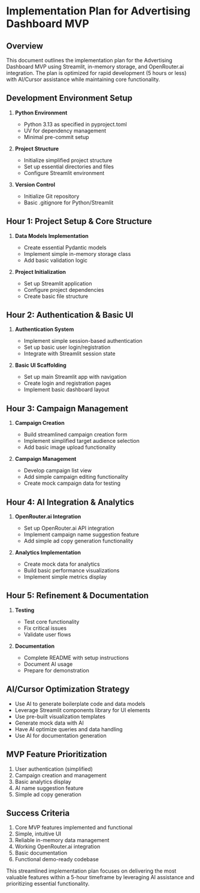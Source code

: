 # Implementation Plan for Advertising Dashboard MVP

## Overview

This document outlines the implementation plan for the Advertising Dashboard MVP using Streamlit, in-memory storage, and OpenRouter.ai integration. The plan is optimized for rapid development (5 hours or less) with AI/Cursor assistance while maintaining core functionality.

## Development Environment Setup

1. **Python Environment**
   - Python 3.13 as specified in pyproject.toml
   - UV for dependency management
   - Minimal pre-commit setup

2. **Project Structure**
   - Initialize simplified project structure
   - Set up essential directories and files
   - Configure Streamlit environment

3. **Version Control**
   - Initialize Git repository
   - Basic .gitignore for Python/Streamlit

## Hour 1: Project Setup & Core Structure

1. **Data Models Implementation**
   - Create essential Pydantic models
   - Implement simple in-memory storage class
   - Add basic validation logic

2. **Project Initialization**
   - Set up Streamlit application
   - Configure project dependencies
   - Create basic file structure

## Hour 2: Authentication & Basic UI

1. **Authentication System**
   - Implement simple session-based authentication
   - Set up basic user login/registration
   - Integrate with Streamlit session state

2. **Basic UI Scaffolding**
   - Set up main Streamlit app with navigation
   - Create login and registration pages
   - Implement basic dashboard layout

## Hour 3: Campaign Management

1. **Campaign Creation**
   - Build streamlined campaign creation form
   - Implement simplified target audience selection
   - Add basic image upload functionality

2. **Campaign Management**
   - Develop campaign list view
   - Add simple campaign editing functionality
   - Create mock campaign data for testing

## Hour 4: AI Integration & Analytics

1. **OpenRouter.ai Integration**
   - Set up OpenRouter.ai API integration
   - Implement campaign name suggestion feature
   - Add simple ad copy generation functionality

2. **Analytics Implementation**
   - Create mock data for analytics
   - Build basic performance visualizations
   - Implement simple metrics display

## Hour 5: Refinement & Documentation

1. **Testing**
   - Test core functionality
   - Fix critical issues
   - Validate user flows

2. **Documentation**
   - Complete README with setup instructions
   - Document AI usage
   - Prepare for demonstration

## AI/Cursor Optimization Strategy

- Use AI to generate boilerplate code and data models
- Leverage Streamlit components library for UI elements
- Use pre-built visualization templates
- Generate mock data with AI
- Have AI optimize queries and data handling
- Use AI for documentation generation

## MVP Feature Prioritization

1. User authentication (simplified)
2. Campaign creation and management
3. Basic analytics display
4. AI name suggestion feature
5. Simple ad copy generation

## Success Criteria

1. Core MVP features implemented and functional
2. Simple, intuitive UI
3. Reliable in-memory data management
4. Working OpenRouter.ai integration
5. Basic documentation
6. Functional demo-ready codebase

This streamlined implementation plan focuses on delivering the most valuable features within a 5-hour timeframe by leveraging AI assistance and prioritizing essential functionality.
